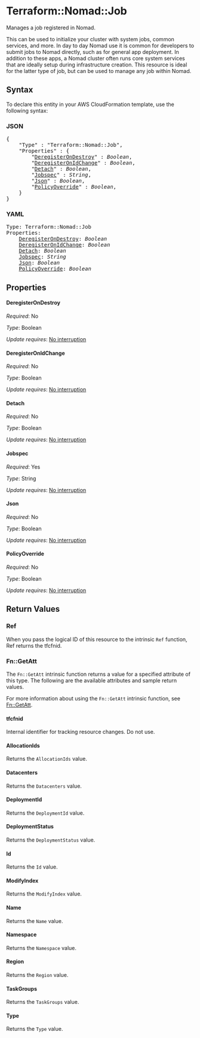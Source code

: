 # Terraform::Nomad::Job

Manages a job registered in Nomad.

This can be used to initialize your cluster with system jobs, common services,
and more. In day to day Nomad use it is common for developers to submit jobs to
Nomad directly, such as for general app deployment. In addition to these apps, a
Nomad cluster often runs core system services that are ideally setup during
infrastructure creation. This resource is ideal for the latter type of job, but
can be used to manage any job within Nomad.

## Syntax

To declare this entity in your AWS CloudFormation template, use the following syntax:

### JSON

<pre>
{
    "Type" : "Terraform::Nomad::Job",
    "Properties" : {
        "<a href="#deregisterondestroy" title="DeregisterOnDestroy">DeregisterOnDestroy</a>" : <i>Boolean</i>,
        "<a href="#deregisteronidchange" title="DeregisterOnIdChange">DeregisterOnIdChange</a>" : <i>Boolean</i>,
        "<a href="#detach" title="Detach">Detach</a>" : <i>Boolean</i>,
        "<a href="#jobspec" title="Jobspec">Jobspec</a>" : <i>String</i>,
        "<a href="#json" title="Json">Json</a>" : <i>Boolean</i>,
        "<a href="#policyoverride" title="PolicyOverride">PolicyOverride</a>" : <i>Boolean</i>,
    }
}
</pre>

### YAML

<pre>
Type: Terraform::Nomad::Job
Properties:
    <a href="#deregisterondestroy" title="DeregisterOnDestroy">DeregisterOnDestroy</a>: <i>Boolean</i>
    <a href="#deregisteronidchange" title="DeregisterOnIdChange">DeregisterOnIdChange</a>: <i>Boolean</i>
    <a href="#detach" title="Detach">Detach</a>: <i>Boolean</i>
    <a href="#jobspec" title="Jobspec">Jobspec</a>: <i>String</i>
    <a href="#json" title="Json">Json</a>: <i>Boolean</i>
    <a href="#policyoverride" title="PolicyOverride">PolicyOverride</a>: <i>Boolean</i>
</pre>

## Properties

#### DeregisterOnDestroy

_Required_: No

_Type_: Boolean

_Update requires_: [No interruption](https://docs.aws.amazon.com/AWSCloudFormation/latest/UserGuide/using-cfn-updating-stacks-update-behaviors.html#update-no-interrupt)

#### DeregisterOnIdChange

_Required_: No

_Type_: Boolean

_Update requires_: [No interruption](https://docs.aws.amazon.com/AWSCloudFormation/latest/UserGuide/using-cfn-updating-stacks-update-behaviors.html#update-no-interrupt)

#### Detach

_Required_: No

_Type_: Boolean

_Update requires_: [No interruption](https://docs.aws.amazon.com/AWSCloudFormation/latest/UserGuide/using-cfn-updating-stacks-update-behaviors.html#update-no-interrupt)

#### Jobspec

_Required_: Yes

_Type_: String

_Update requires_: [No interruption](https://docs.aws.amazon.com/AWSCloudFormation/latest/UserGuide/using-cfn-updating-stacks-update-behaviors.html#update-no-interrupt)

#### Json

_Required_: No

_Type_: Boolean

_Update requires_: [No interruption](https://docs.aws.amazon.com/AWSCloudFormation/latest/UserGuide/using-cfn-updating-stacks-update-behaviors.html#update-no-interrupt)

#### PolicyOverride

_Required_: No

_Type_: Boolean

_Update requires_: [No interruption](https://docs.aws.amazon.com/AWSCloudFormation/latest/UserGuide/using-cfn-updating-stacks-update-behaviors.html#update-no-interrupt)

## Return Values

### Ref

When you pass the logical ID of this resource to the intrinsic `Ref` function, Ref returns the tfcfnid.

### Fn::GetAtt

The `Fn::GetAtt` intrinsic function returns a value for a specified attribute of this type. The following are the available attributes and sample return values.

For more information about using the `Fn::GetAtt` intrinsic function, see [Fn::GetAtt](https://docs.aws.amazon.com/AWSCloudFormation/latest/UserGuide/intrinsic-function-reference-getatt.html).

#### tfcfnid

Internal identifier for tracking resource changes. Do not use.

#### AllocationIds

Returns the <code>AllocationIds</code> value.

#### Datacenters

Returns the <code>Datacenters</code> value.

#### DeploymentId

Returns the <code>DeploymentId</code> value.

#### DeploymentStatus

Returns the <code>DeploymentStatus</code> value.

#### Id

Returns the <code>Id</code> value.

#### ModifyIndex

Returns the <code>ModifyIndex</code> value.

#### Name

Returns the <code>Name</code> value.

#### Namespace

Returns the <code>Namespace</code> value.

#### Region

Returns the <code>Region</code> value.

#### TaskGroups

Returns the <code>TaskGroups</code> value.

#### Type

Returns the <code>Type</code> value.

